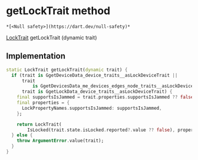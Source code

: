 


# getLockTrait method




    *[<Null safety>](https://dart.dev/null-safety)*




[LockTrait](../../yonomi-sdk/LockTrait-class.md) getLockTrait
(dynamic trait)








## Implementation

```dart
static LockTrait getLockTrait(dynamic trait) {
  if (trait is GgetDeviceData_device_traits__asLockDeviceTrait ||
      trait
          is GgetDevicesData_me_devices_edges_node_traits__asLockDeviceTrait ||
      trait is GgetLockData_device_traits__asLockDeviceTrait) {
    final supportsIsJammed = trait.properties.supportsIsJammed ?? false;
    final properties = {
      LockPropertyNames.supportsIsJammed: supportsIsJammed,
    };

    return LockTrait(
        IsLocked(trait.state.isLocked.reported?.value ?? false), properties);
  } else {
    throw ArgumentError.value(trait);
  }
}
```







